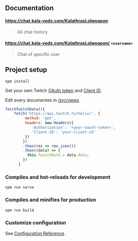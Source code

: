 ## Documentation

#### https://chat.kala-vods.com/KalathrasLolweapon
>All chat history

#### https://chat.kala-vods.com/KalathrasLolweapon/ `<username>`
>Chat of specific user


## Project setup
```
npm install
```
Get your own Twitch [OAuth token](https://dev.twitch.tv/docs/api/get-started) and [Client ID](https://dev.twitch.tv/console).

Edit every documentes in [/src/views](https://github.com/piero0920/Chat-Logger/tree/main/src/views)

```javascript
fetchTwitchData(){
    fetch('https://api.twitch.tv/helix/', {
         method: 'get',
         headers: new Headers({
            'Authorization': '<your-oauth-token>',
            'Client-ID': 'your-client-id'
         })
        })
        .then(res => res.json())
        .then((data) => {
          this.TwitchData = data.data;
        })
      }
```
### Compiles and hot-reloads for development
```
npm run serve
```

### Compiles and minifies for production
```
npm run build
```

### Customize configuration
See [Configuration Reference](https://cli.vuejs.org/config/).
